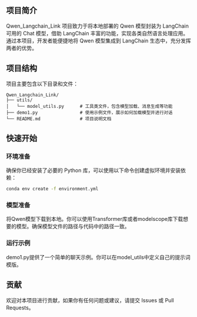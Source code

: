 ## 项目简介
Qwen_Langchain_Link 项目致力于将本地部署的 Qwen 模型封装为 LangChain 可用的 Chat 模型，借助 LangChain 丰富的功能，实现各类自然语言处理应用。通过本项目，开发者能便捷地将 Qwen 模型集成到 LangChain 生态中，充分发挥两者的优势。

## 项目结构
项目主要包含以下目录和文件：
```
Qwen_Langchain_Link/
├── utils/
│   └── model_utils.py      # 工具类文件，包含模型加载、消息生成等功能
├── demo1.py                # 使用示例文件，展示如何加载模型并进行对话
└── README.md               # 项目说明文档
```
## 快速开始
### 环境准备
确保你已经安装了必要的 Python 库，可以使用以下命令创建虚拟环境并安装依赖：
```bash
conda env create -f environment.yml
```
### 模型准备
将Qwen模型下载到本地。你可以使用Transformer库或者modelscope库下载想要的模型。确保模型文件的路径与代码中的路径一致。

### 运行示例
demo1.py提供了一个简单的聊天示例。你可以在model_utils中定义自己的提示词模版。

## 贡献
欢迎对本项目进行贡献，如果你有任何问题或建议，请提交 Issues 或 Pull Requests。

